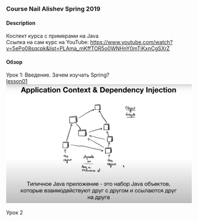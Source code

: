 ### Course Nail Alishev Spring 2019


#### Description
Коспект курса с примерами на Java <br>
Ссылка на сам курс на YouTube:
https://www.youtube.com/watch?v=5ePo08sqcpk&list=PLAma_mKffTOR5o0WNHnY0mTjKxnCgSXrZ

#### Обзор

Урок 1: Введение. Зачем изучать Spring?<br>
[lesson01](/src/main/java/lesson01)<br>
![typicalAppJava](/src/main/java/lesson01/typicalAppJava.png)<br>

Урок 2




